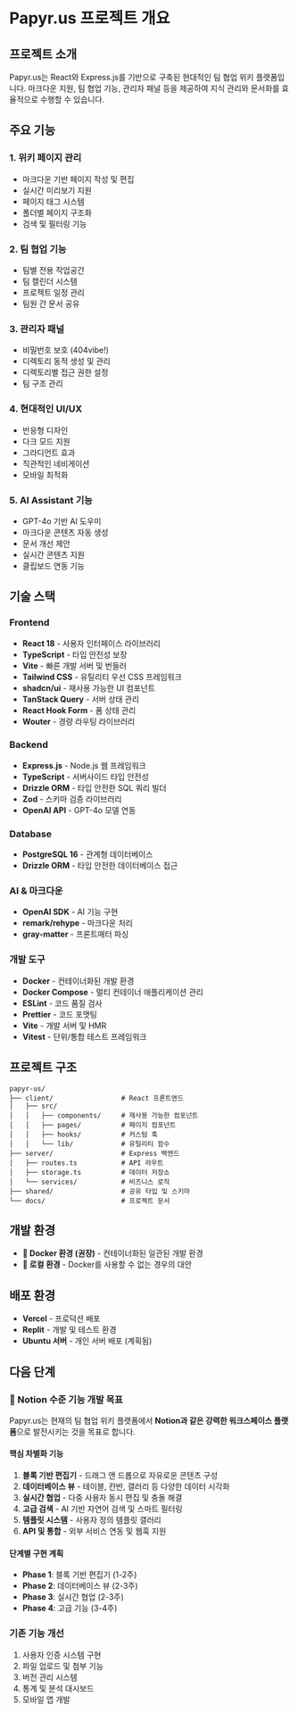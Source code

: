 # Papyr.us 프로젝트 개요

## 프로젝트 소개
Papyr.us는 React와 Express.js를 기반으로 구축된 현대적인 팀 협업 위키 플랫폼입니다. 마크다운 지원, 팀 협업 기능, 관리자 패널 등을 제공하여 지식 관리와 문서화를 효율적으로 수행할 수 있습니다.

## 주요 기능

### 1. 위키 페이지 관리
- 마크다운 기반 페이지 작성 및 편집
- 실시간 미리보기 지원
- 페이지 태그 시스템
- 폴더별 페이지 구조화
- 검색 및 필터링 기능

### 2. 팀 협업 기능
- 팀별 전용 작업공간
- 팀 캘린더 시스템
- 프로젝트 일정 관리
- 팀원 간 문서 공유

### 3. 관리자 패널
- 비밀번호 보호 (404vibe!)
- 디렉토리 동적 생성 및 관리
- 디렉토리별 접근 권한 설정
- 팀 구조 관리

### 4. 현대적인 UI/UX
- 반응형 디자인
- 다크 모드 지원
- 그라디언트 효과
- 직관적인 네비게이션
- 모바일 최적화

### 5. AI Assistant 기능
- GPT-4o 기반 AI 도우미
- 마크다운 콘텐츠 자동 생성
- 문서 개선 제안
- 실시간 콘텐츠 지원
- 클립보드 연동 기능

## 기술 스택

### Frontend
- **React 18** - 사용자 인터페이스 라이브러리
- **TypeScript** - 타입 안전성 보장
- **Vite** - 빠른 개발 서버 및 번들러
- **Tailwind CSS** - 유틸리티 우선 CSS 프레임워크
- **shadcn/ui** - 재사용 가능한 UI 컴포넌트
- **TanStack Query** - 서버 상태 관리
- **React Hook Form** - 폼 상태 관리
- **Wouter** - 경량 라우팅 라이브러리

### Backend
- **Express.js** - Node.js 웹 프레임워크
- **TypeScript** - 서버사이드 타입 안전성
- **Drizzle ORM** - 타입 안전한 SQL 쿼리 빌더
- **Zod** - 스키마 검증 라이브러리
- **OpenAI API** - GPT-4o 모델 연동

### Database
- **PostgreSQL 16** - 관계형 데이터베이스
- **Drizzle ORM** - 타입 안전한 데이터베이스 접근

### AI & 마크다운
- **OpenAI SDK** - AI 기능 구현
- **remark/rehype** - 마크다운 처리
- **gray-matter** - 프론트매터 파싱

### 개발 도구
- **Docker** - 컨테이너화된 개발 환경
- **Docker Compose** - 멀티 컨테이너 애플리케이션 관리
- **ESLint** - 코드 품질 검사
- **Prettier** - 코드 포맷팅
- **Vite** - 개발 서버 및 HMR
- **Vitest** - 단위/통합 테스트 프레임워크

## 프로젝트 구조
```
papyr-us/
├── client/                 # React 프론트엔드
│   ├── src/
│   │   ├── components/     # 재사용 가능한 컴포넌트
│   │   ├── pages/          # 페이지 컴포넌트
│   │   ├── hooks/          # 커스텀 훅
│   │   └── lib/            # 유틸리티 함수
├── server/                 # Express 백엔드
│   ├── routes.ts           # API 라우트
│   ├── storage.ts          # 데이터 저장소
│   └── services/           # 비즈니스 로직
├── shared/                 # 공유 타입 및 스키마
└── docs/                   # 프로젝트 문서
```

## 개발 환경
- **🐳 Docker 환경 (권장)** - 컨테이너화된 일관된 개발 환경
- **🔧 로컬 환경** - Docker를 사용할 수 없는 경우의 대안

## 배포 환경
- **Vercel** - 프로덕션 배포
- **Replit** - 개발 및 테스트 환경
- **Ubuntu 서버** - 개인 서버 배포 (계획됨)

## 다음 단계

### 🎯 Notion 수준 기능 개발 목표

Papyr.us는 현재의 팀 협업 위키 플랫폼에서 **Notion과 같은 강력한 워크스페이스 플랫폼**으로 발전시키는 것을 목표로 합니다.

#### 핵심 차별화 기능
1. **블록 기반 편집기** - 드래그 앤 드롭으로 자유로운 콘텐츠 구성
2. **데이터베이스 뷰** - 테이블, 칸반, 갤러리 등 다양한 데이터 시각화
3. **실시간 협업** - 다중 사용자 동시 편집 및 충돌 해결
4. **고급 검색** - AI 기반 자연어 검색 및 스마트 필터링
5. **템플릿 시스템** - 사용자 정의 템플릿 갤러리
6. **API 및 통합** - 외부 서비스 연동 및 웹훅 지원

#### 단계별 구현 계획
- **Phase 1**: 블록 기반 편집기 (1-2주)
- **Phase 2**: 데이터베이스 뷰 (2-3주)  
- **Phase 3**: 실시간 협업 (2-3주)
- **Phase 4**: 고급 기능 (3-4주)

### 기존 기능 개선
1. 사용자 인증 시스템 구현
2. 파일 업로드 및 첨부 기능
3. 버전 관리 시스템
4. 통계 및 분석 대시보드
5. 모바일 앱 개발